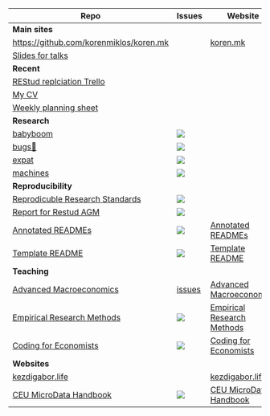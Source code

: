 | Repo | Issues | Website |
|---|---|---|
| **Main sites** |
| https://github.com/korenmiklos/koren.mk | | [koren.mk](https://koren.mk) |
| [Slides for talks](https://github.com/korenmiklos/talks) |
| **Recent** |
| [REStud replciation Trello](https://trello.com/b/7YNdeENt/restud-replications) |
| [My CV](https://koren.mk/cv/) |
| [Weekly planning sheet](https://docs.google.com/spreadsheets/d/1tF3LbvCgQbkll06U4WMNfOK8PLZkxz3zXCwfSFQ1XOc/edit#gid=423472704) |
| **Research** |
| [babyboom](https://github.com/korenmiklos/babyboom) | [<img src="https://img.shields.io/github/issues/korenmiklos/babyboom"/>](https://github.com/korenmiklos/babyboom/issues) | |
| [bugs🐞](https://github.com/korenmiklos/bugs) | [<img src="https://img.shields.io/github/issues/korenmiklos/bugs"/>](https://github.com/korenmiklos/bugs/issues) | |
| [expat](https://github.com/korenmiklos/expat-analysis) | [<img src="https://img.shields.io/github/issues/korenmiklos/expat-analysis"/>](https://github.com/korenmiklos/expat-analysis/issues) | |
| [machines](https://github.com/ceumicrodata/machines) | [<img src="https://img.shields.io/github/issues/ceumicrodata/machines"/>](https://github.com/ceumicrodata/machines/issues) | |
| **Reproducibility** |
| [Reprodicuble Research Standards](https://github.com/REStud/guidance) | [<img src="https://img.shields.io/github/issues/restud/guidance"/>](https://github.com/REStud/guidance/issues) |
| [Report for Restud AGM](https://github.com/REStud/report) | [<img src="https://img.shields.io/github/issues/restud/report"/>](https://github.com/REStud/report/issues) |
| [Annotated READMEs](https://github.com/REStud/annotated-READMEs) | [<img src="https://img.shields.io/github/issues/restud/annotated-READMEs"/>](https://github.com/REStud/annotated-READMEs/issues) | [Annotated READMEs](https://restud.github.io/annotated-READMEs/public/) |
| [Template README](https://github.com/REStud/templatereadme.org) | [<img src="https://img.shields.io/github/issues/restud/templatereadme.org"/>](https://github.com/REStud/templatereadme.org/issues) | [Template README](https://templatereadme.org) |
| **Teaching** |
| [Advanced Macroeconomics](https://github.com/CEU-Economics-and-Business/ECBS-6001-Advanced-Macroeconomics) | [issues](*/issues) | [Advanced Macroeconomics](https://CEU-Economics-and-Business.github.io/ECBS-6001-Advanced-Macroeconomics)|
| [Empirical Research Methods](https://github.com/ceu-economics-and-business/2021-11-02-ECBS-6233/) | [<img src="https://img.shields.io/github/issues/ceu-economics-and-business/2021-11-02-ECBS-6233"/>](https://github.com/ceu-economics-and-business/2021-11-02-ECBS-6233/issues) | [Empirical Research Methods](https://ceu-economics-and-business.github.io/2021-11-02-ECBS-6233/) |
| [Coding for Economists](https://github.com/CEU-Economics-and-Business/2020-11-10-ECBS-5241-Coding-for-Economists) | [<img src="https://img.shields.io/github/issues/ceu-economics-and-business/2020-11-10-ECBS-5241-Coding-for-Economists"/>](https://github.com/CEU-Economics-and-Business/2020-11-10-ECBS-5241-Coding-for-Economists/issues) | [Coding for Economists](https://ceu-economics-and-business.github.io/2020-11-10-ECBS-5241-Coding-for-Economists/) |
| **Websites** | 
| [kezdigabor.life](https://github.com/korenmiklos/kezdigabor.life) | | [kezdigabor.life](https://kezdigabor.life) |
| [CEU MicroData Handbook](https://github.com/ceumicrodata/handbook) | [<img src="https://img.shields.io/github/issues/ceumicrodata/handbook"/>](https://github.com/ceumicrodata/handbook/issues) | [CEU MicroData Handbook](https://handbook.microdata.io) |

